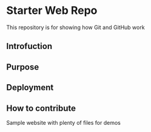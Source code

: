 

# Starter Web Repo

This repository is for showing how Git and GitHub work

## Introfuction

## Purpose

## Deployment

## How to contribute

Sample website with plenty of files for demos
